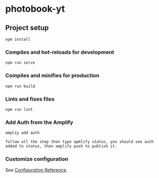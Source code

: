 # photobook-yt

## Project setup
```
npm install
```

### Compiles and hot-reloads for development
```
npm run serve
```

### Compiles and minifies for production
```
npm run build
```

### Lints and fixes files
```
npm run lint
```

### Add Auth from the Amplify
```
ampliy add auth

follow all the step then type apmlify status, you should see auth added to status, then amplify push to publish it.
```

### Customize configuration
See [Configuration Reference](https://cli.vuejs.org/config/).
